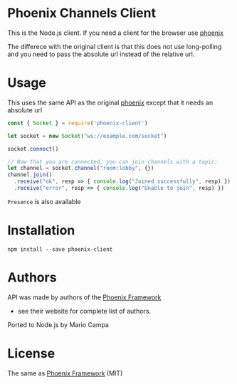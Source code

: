 # Phoenix Channels Client
This is the Node.js client. If you need a client for the browser use [phoenix](https://www.npmjs.com/package/phoenix)

The differece with the original client is that this does not use long-polling and you need to pass the absolute url instead of the relative url.

# Usage
This uses the same API as the original [phoenix](https://www.npmjs.com/package/phoenix) except that it needs an absolute url
```javascript
const { Socket } = require('phoenix-client')

let socket = new Socket("ws://example.com/socket")

socket.connect()

// Now that you are connected, you can join channels with a topic:
let channel = socket.channel("room:lobby", {})
channel.join()
  .receive("ok", resp => { console.log("Joined successfully", resp) })
  .receive("error", resp => { console.log("Unable to join", resp) })
```

`Presence` is also available

# Installation
`npm install --save phoenix-client`

# Authors
API was made by authors of the [Phoenix Framework](http://www.phoenixframework.org/)
- see their website for complete list of authors.

Ported to Node.js by Mario Campa

# License

The same as [Phoenix Framework](http://www.phoenixframework.org/) (MIT)